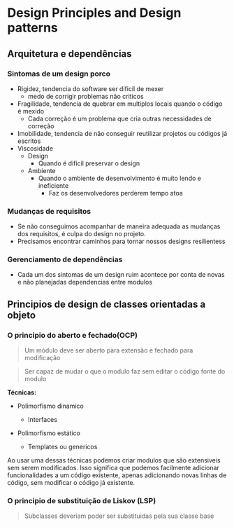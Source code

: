 # Design Principles and Design patterns

## Arquitetura e dependências
### Sintomas de um design porco
- Rigidez, tendencia do software ser dificil de mexer
  - medo de corrigir problemas não criticos
- Fragilidade, tendencia de quebrar em multiplos locais quando o código é mexido
  - Cada correção é um problema que cria outras necessidades de correção
- Imobilidade, tendencia de não conseguir reutilizar projetos ou códigos já escritos
- Viscosidade
  - Design
    - Quando é dificil preservar o design
  - Ambiente
    - Quando o ambiente de desenvolvimento é muito lendo e ineficiente
      - Faz os desenvolvedores perderem tempo atoa

### Mudanças de requisitos
- Se não conseguimos acompanhar de maneira adequada as mudanças dos requisitos, é culpa do design no projeto.
- Precisamos encontrar caminhos para tornar nossos designs resilientess

### Gerenciamento de dependências
- Cada um dos sintomas de um design ruim acontece por conta de novas e não planejadas dependencias entre modulos

## Principios de design de classes orientadas a objeto
### O principio do aberto e fechado(OCP)
> Um módulo deve ser aberto para extensão e fechado para modificação

> Ser capaz de mudar o que o modulo faz sem editar o código fonte do modulo

**Técnicas:**

- Polimorfismo dinamico
  - Interfaces

- Polimorfismo estático
  - Templates ou genericos

Ao usar uma dessas técnicas podemos criar modulos que são extensiveis sem serem modificados. Isso significa que podemos facilmente adicionar funcionalidades a um código existente, apenas adicionando novas linhas de código, sem modificar o código já existente.

### O principio de substituição de Liskov (LSP)
> Subclasses deveriam poder ser substituidas pela sua classe base



